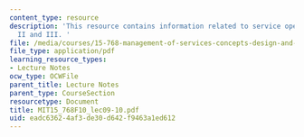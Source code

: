 ```yaml
---
content_type: resource
description: 'This resource contains information related to service operations frameworks
  II and III. '
file: /media/courses/15-768-management-of-services-concepts-design-and-delivery-fall-2010/eadc63624af3de30d642f9463a1ed612_MIT15_768F10_lec09-10.pdf
file_type: application/pdf
learning_resource_types:
- Lecture Notes
ocw_type: OCWFile
parent_title: Lecture Notes
parent_type: CourseSection
resourcetype: Document
title: MIT15_768F10_lec09-10.pdf
uid: eadc6362-4af3-de30-d642-f9463a1ed612
---
```

